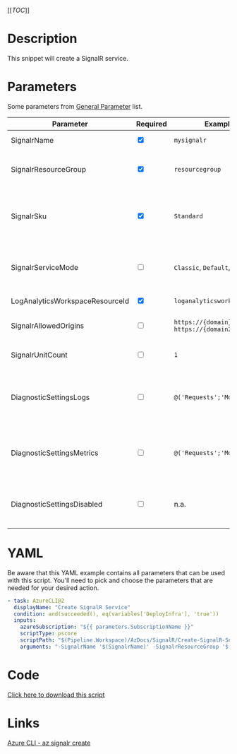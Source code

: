 [[_TOC_]]

# Description

This snippet will create a SignalR service.

# Parameters

Some parameters from [General Parameter](/Azure/Azure-CLI-Snippets) list.

| Parameter                       | Required                        | Example Value                                | Description                                                                                                                                       |
| ------------------------------- | ------------------------------- | -------------------------------------------- | ------------------------------------------------------------------------------------------------------------------------------------------------- |
| SignalrName                     | <input type="checkbox" checked> | `mysignalr`                                  | The name of the SignalR service.                                                                                                                  |
| SignalrResourceGroup            | <input type="checkbox" checked> | `resourcegroup`                              | The name of the resourcegroup where your SignalR resourcegroup resides in.                                                                        |
| SignalrSku                      | <input type="checkbox" checked> | `Standard`                                   | This is the sku you can choose for your ServiceBus Namespace. You have a choice between 'Standard_S1', 'Premium_P1'.                              |
| SignalrServiceMode              | <input type="checkbox">         | `Classic`, `Default`, `Serverless`           | The mode your SignalR service will be running on. You can choose from 'Classic','Default'or 'Serverless'.                                         |
| LogAnalyticsWorkspaceResourceId | <input type="checkbox" checked> | `loganalyticsworkspaceresourceid`            | The resource id of your log analytics workspace.                                                                                                  |
| SignalrAllowedOrigins           | <input type="checkbox">         | `https://{domain}.com https://{domain2}.com` | A list of allowed origins, space separated. By default allows all (`*`).                                                                          |
| SignalrUnitCount                | <input type="checkbox">         | `1`                                          | The unit count of your SignalR service. Defaults to 1.                                                                                            |
| DiagnosticSettingsLogs          | <input type="checkbox">         | `@('Requests';'MongoRequests';)`             | If you want to enable a specific set of diagnostic settings for the category 'Logs'. By default, all categories for 'Logs' will be enabled.       |
| DiagnosticSettingsMetrics       | <input type="checkbox">         | `@('Requests';'MongoRequests';)`             | If you want to enable a specific set of diagnostic settings for the category 'Metrics'. By default, all categories for 'Metrics' will be enabled. |
| DiagnosticSettingsDisabled      | <input type="checkbox">         | n.a.                                         | If you don't want to enable any diagnostic settings, you can pass this as a switch witout a value(`-DiagnosticsettingsDisabled`).                 |


# YAML

Be aware that this YAML example contains all parameters that can be used with this script. You'll need to pick and choose the parameters that are needed for your desired action.

```yaml
- task: AzureCLI@2
  displayName: "Create SignalR Service"
  condition: and(succeeded(), eq(variables['DeployInfra'], 'true'))
  inputs:
    azureSubscription: "${{ parameters.SubscriptionName }}"
    scriptType: pscore
    scriptPath: "$(Pipeline.Workspace)/AzDocs/SignalR/Create-SignalR-Service.ps1"
    arguments: "-SignalrName '$(SignalrName)' -SignalrResourceGroup '$(SignalrResourceGroup)' -SignalrSku '$(SignalrSku)' -SignalrServiceMode '$(SignalrServiceMode)' -LogAnalyticsWorkspaceResourceId '$(LogAnalyticsWorkspaceResourceId)' -SignalrAllowedOrigins '$(SignalrAllowedOrigins)' -SignalrUnitCount '$(SignalrUnitCount)' -ResourceTags $(Resource.Tags) -DiagnosticSettingsLogs $(DiagnosticSettingsLogs) -DiagnosticSettingsDisabled $(DiagnosticSettingsDisabled)"
```

# Code

[Click here to download this script](../../../../src/SignalR/Create-SignalR-Service.ps1)

# Links

[Azure CLI - az signalr create](https://docs.microsoft.com/en-us/cli/azure/signalr?view=azure-cli-latest#az-signalr-create)
